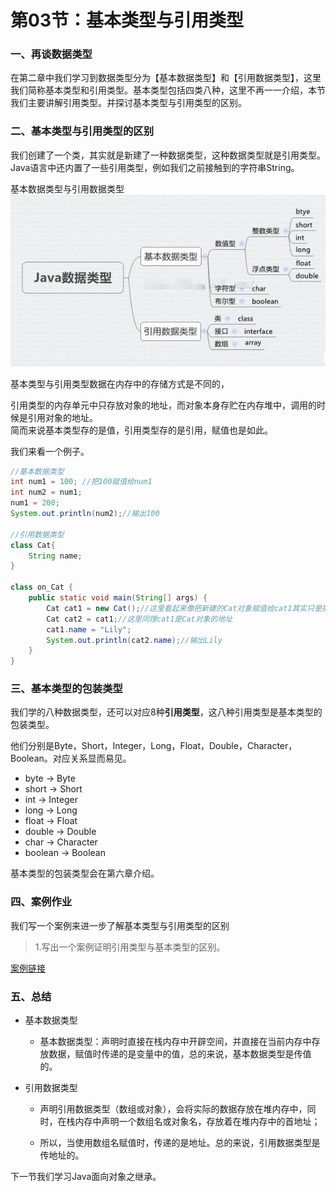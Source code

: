 # 第03节：基本类型与引用类型

### 一、再谈数据类型

在第二章中我们学习到数据类型分为【基本数据类型】和【引用数据类型】，这里我们简称基本类型和引用类型。基本类型包括四类八种，这里不再一一介绍，本节我们主要讲解引用类型。并探讨基本类型与引用类型的区别。

### 二、基本类型与引用类型的区别

我们创建了一个类，其实就是新建了一种数据类型，这种数据类型就是引用类型。Java语言中还内置了一些引用类型，例如我们之前接触到的字符串String。  

基本数据类型与引用数据类型  
![基本数据类型与引用类型](..\images/0303_type.png)  

基本类型与引用类型数据在内存中的存储方式是不同的，  

引用类型的内存单元中只存放对象的地址，而对象本身存贮在内存堆中，调用的时候是引用对象的地址。  
简而来说基本类型存的是值，引用类型存的是引用，赋值也是如此。  

我们来看一个例子。

``` java
//基本数据类型
int num1 = 100; //把100赋值给num1
int num2 = num1;
num1 = 200;
System.out.println(num2);//输出100

//引用数据类型
class Cat{
    String name;
}

class on_Cat {
    public static void main(String[] args) {
        Cat cat1 = new Cat();//这里看起来像把新建的Cat对象赋值给cat1其实只是把Cat对象的引用（即存储Cat对象的地址）赋值给了cat1
        Cat cat2 = cat1;//这里同理cat1是Cat对象的地址
        cat1.name = "Lily";
        System.out.println(cat2.name);//输出Lily
    }
}
```

### 三、基本类型的包装类型

我们学的八种数据类型，还可以对应8种**引用类型**，这八种引用类型是基本类型的包装类型。

他们分别是Byte，Short，Integer，Long，Float，Double，Character，Boolean。对应关系显而易见。

* byte →	Byte
* short	→	Short
* int	→	Integer
* long →	Long
* float	→	Float
* double	→	Double
* char	→	Character
* boolean →	Boolean

基本类型的包装类型会在第六章介绍。

### 四、案例作业

我们写一个案例来进一步了解基本类型与引用类型的区别

> 1.写出一个案例证明引用类型与基本类型的区别。

[案例链接](https://github.com/xiaozhoulee/java-examples/tree/master/03-%E9%9D%A2%E5%90%91%E5%AF%B9%E8%B1%A1/%E5%9F%BA%E6%9C%AC%E7%B1%BB%E5%9E%8B%E4%B8%8E%E5%BC%95%E7%94%A8%E7%B1%BB%E5%9E%8B%E7%9A%84%E5%8C%BA%E5%88%AB)

### 五、总结

* 基本数据类型
  * 基本数据类型：声明时直接在栈内存中开辟空间，并直接在当前内存中存放数据，赋值时传递的是变量中的值，总的来说，基本数据类型是传值的。

* 引用数据类型

  * 声明引用数据类型（数组或对象），会将实际的数据存放在堆内存中，同时，在栈内存中声明一个数组名或对象名，存放着在堆内存中的首地址；

  * 所以，当使用数组名赋值时，传递的是地址。总的来说，引用数据类型是传地址的。

下一节我们学习Java面向对象之继承。





